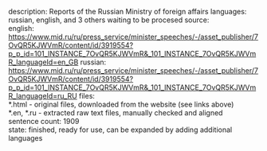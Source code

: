description: Reports of the Russian Ministry of foreign affairs
languages: russian, english, and 3 others waiting to be procesed
source:  
    english: https://www.mid.ru/ru/press_service/minister_speeches/-/asset_publisher/7OvQR5KJWVmR/content/id/3919554?p_p_id=101_INSTANCE_7OvQR5KJWVmR&_101_INSTANCE_7OvQR5KJWVmR_languageId=en_GB
    russian: https://www.mid.ru/ru/press_service/minister_speeches/-/asset_publisher/7OvQR5KJWVmR/content/id/3919554?p_p_id=101_INSTANCE_7OvQR5KJWVmR&_101_INSTANCE_7OvQR5KJWVmR_languageId=ru_RU
files:  
    *.html - original files, downloaded from the website (see links above)  
    *.en, *.ru - extracted raw text files, manually checked and aligned  
sentence count: 1909  
state: finished, ready for use, can be expanded by adding additional languages  
